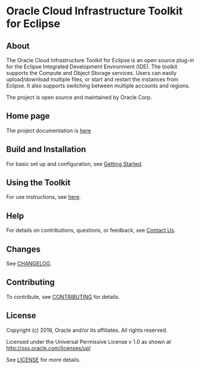 # Oracle Cloud Infrastructure Toolkit for Eclipse

## About

The Oracle Cloud Infrastructure Toolkit for Eclipse is an open source plug-in for the Eclipse Integrated Development Environment (IDE). 
The toolkit supports the Compute and Object Storage services. Users can easily upload/download multiple files, or start and restart the instances from Eclipse. 
It also supports switching between multiple accounts and regions.

The project is open source and maintained by Oracle Corp. 

## Home page 

The project documentation is [here]()

## Build and Installation

For basic set up and configuration, see [Getting Started]().

## Using the Toolkit

For use instructions, see [here]().

## Help

For details on contributions, questions, or feedback, see [Contact Us]().

## Changes

See [CHANGELOG](/CHANGELOG.md).

## Contributing

To contribute, see [CONTRIBUTING](/CONTRIBUTING.md) for details.

## License

Copyright (c) 2019, Oracle and/or its affiliates. All rights reserved.

Licensed under the Universal Permissive License v 1.0 as shown at http://oss.oracle.com/licenses/upl

See [LICENSE](/LICENSE.txt) for more details.
